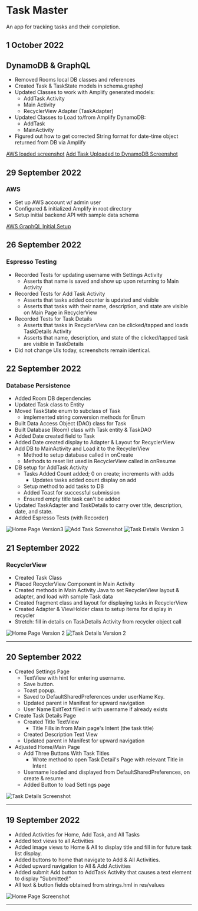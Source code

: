 # Task Master

An app for tracking tasks and their completion.

## 1 October 2022
## DynamoDB & GraphQL
- Removed Rooms local DB classes and references
- Created Task & TaskState models in schema.graphql
- Updated Classes to work with Amplify generated models:
  - AddTask Activity
  - Main Activity
  - RecyclerView Adapter (TaskAdapter)
- Updated Classes to Load to/from Amplify DynamoDB:
  - AddTask
  - MainActivity
- Figured out how to get corrected String format for date-time object returned from DB via Amplify

[AWS loaded screenshot](./screenshots/TasksLoadedFromAWS.jpg)
[Add Task Uploaded to DynamoDB Screenshot](./screenshots/DynamoDb.jpg)

## 29 September 2022
### AWS
- Set up AWS account w/ admin user
- Configured & initialized Amplify in root directory
- Setup initial backend API with sample data schema

[AWS GraphQL Initial Setup](/screenshots/GraphQLApi.jpg)

## 26 September 2022
### Espresso Testing
- Recorded Tests for updating username with Settings Activity
  - Asserts that name is saved and show up upon returning to Main Activity
- Recorded Tests for Add Task Activity
  - Asserts that tasks added counter is updated and visible
  - Asserts that tasks with their name, description, and state are visible on Main Page in RecyclerView
- Recorded Tests for Task Details
  - Asserts that tasks in RecyclerView can be clicked/tapped and loads TaskDetails Activity
  - Asserts that name, description, and state of the clicked/tapped task are visible in TaskDetails
- Did not change UIs today, screenshots remain identical.

## 22 September 2022
### Database Persistence
- Added Room DB dependencies
- Updated Task class to Entity
- Moved TaskState enum to subclass of Task
  - implemented string conversion methods for Enum
- Built Data Access Object (DAO) class for Task
- Built Database (Room) class with Task entity & TaskDAO
- Added Date created field to Task
- Added Date created display to Adapter & Layout for RecyclerView
- Add DB to MainActivity and Load it to the RecyclerView
  - Method to setup database called in onCreate
  - Methods to reset list used in RecyclerView called in onResume
- DB setup for AddTask Activity
  - Tasks Added Count added; 0 on create; increments with adds
    - Updates tasks added count display on add 
  - Setup method to add tasks to DB
  - Added Toast for successful submission
  - Ensured empty title task can't be added
- Updated TaskAdapter and TaskDetails to carry over title, description, date, and state.
- Added Espresso Tests (with Recorder)

![Home Page Version3](./screenshots/homepagev3.jpg)
![Add Task Screenshot](./screenshots/addtask.jpg)
![Task Details Version 3](./screenshots/task-detailsV3.jpg)

## 21 September 2022
### RecyclerView
- Created Task Class
- Placed RecyclerView Component in Main Activity
- Created methods in Main Activity Java to set RecyclerView layout & adapter, and load with sample Task data
- Created fragment class and layout for displaying tasks in RecyclerView
- Created Adapter & ViewHolder class to setup items for display in recycler
- Stretch: fill in details on TaskDetails Activity from recycler object call

![Home Page Version 2](./screenshots/homepageV2.jpg)
![Task Details Version 2](./screenshots/task-detailsV2.jpg)

---

## 20 September 2022
- Created Settings Page
  - TextView with hint for entering username.
  - Save button.
  - Toast popup.
  - Saved to DefaultSharedPreferences under userName Key.
  - Updated parent in Manifest for upward navigation
  - User Name ExitText filled in with username if already exists
- Create Task Details Page
  - Created Title TextView
    - Title Fills in from Main page's Intent (the task title)
  - Created Description Text View
  - Updated parent in Manifest for upward navigation
- Adjusted Home/Main Page
  - Add Three Buttons With Task Titles
    - Wrote method to open Task Detail's Page with relevant Title in Intent
  - Username loaded and displayed from DefaultSharedPreferences, on create & resume
  - Added Button to load Settings page

![Task Details Screenshot](./screenshots/task-details.jpg)

---

## 19 September 2022
- Added Activities for Home, Add Task, and All Tasks
- Added text views to all Activities
- Added image views to Home & All to display title and fill in for future task list display.
- Added buttons to home that navigate to Add & All Activities.
- Added upward navigation to All & Add Activities
- Added submit Add button to AddTask Activity that causes a text element to display "Submitted!"
- All text & button fields obtained from strings.hml in res/values

![Home Page Screenshot](./screenshots/homepage.jpg)

---